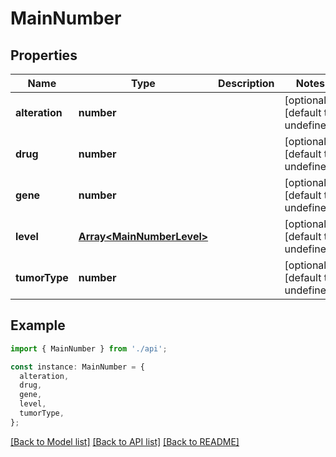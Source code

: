# MainNumber

## Properties

| Name           | Type                                                   | Description | Notes                             |
| -------------- | ------------------------------------------------------ | ----------- | --------------------------------- |
| **alteration** | **number**                                             |             | [optional] [default to undefined] |
| **drug**       | **number**                                             |             | [optional] [default to undefined] |
| **gene**       | **number**                                             |             | [optional] [default to undefined] |
| **level**      | [**Array&lt;MainNumberLevel&gt;**](MainNumberLevel.md) |             | [optional] [default to undefined] |
| **tumorType**  | **number**                                             |             | [optional] [default to undefined] |

## Example

```typescript
import { MainNumber } from './api';

const instance: MainNumber = {
  alteration,
  drug,
  gene,
  level,
  tumorType,
};
```

[[Back to Model list]](../README.md#documentation-for-models) [[Back to API list]](../README.md#documentation-for-api-endpoints) [[Back to README]](../README.md)
